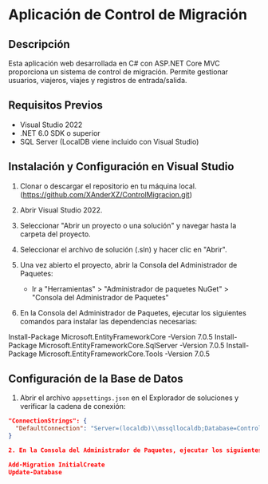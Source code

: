 ﻿# Aplicación de Control de Migración

## Descripción

Esta aplicación web desarrollada en C# con ASP.NET Core MVC proporciona un sistema de control de migración. Permite gestionar usuarios, viajeros, viajes y registros de entrada/salida.

## Requisitos Previos

- Visual Studio 2022
- .NET 6.0 SDK o superior
- SQL Server (LocalDB viene incluido con Visual Studio)

## Instalación y Configuración en Visual Studio

1. Clonar o descargar el repositorio en tu máquina local. (https://github.com/XAnderXZ/ControlMigracion.git)

2. Abrir Visual Studio 2022.

3. Seleccionar "Abrir un proyecto o una solución" y navegar hasta la carpeta del proyecto.

4. Seleccionar el archivo de solución (.sln) y hacer clic en "Abrir".

5. Una vez abierto el proyecto, abrir la Consola del Administrador de Paquetes:
   - Ir a "Herramientas" > "Administrador de paquetes NuGet" > "Consola del Administrador de Paquetes"

6. En la Consola del Administrador de Paquetes, ejecutar los siguientes comandos para instalar las dependencias necesarias:

Install-Package Microsoft.EntityFrameworkCore -Version 7.0.5
Install-Package Microsoft.EntityFrameworkCore.SqlServer -Version 7.0.5
Install-Package Microsoft.EntityFrameworkCore.Tools -Version 7.0.5


## Configuración de la Base de Datos

1. Abrir el archivo `appsettings.json` en el Explorador de soluciones y verificar la cadena de conexión:
```json
"ConnectionStrings": {
  "DefaultConnection": "Server=(localdb)\\mssqllocaldb;Database=ControlMigracion;Trusted_Connection=True;MultipleActiveResultSets=true"
}

2. En la Consola del Administrador de Paquetes, ejecutar los siguientes comandos para crear y aplicar las migraciones:

Add-Migration InitialCreate
Update-Database
